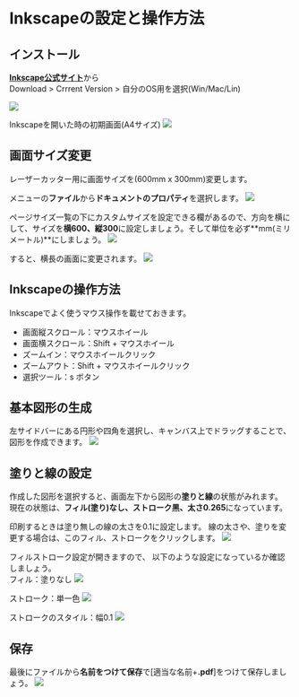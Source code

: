 # Inkscapeの設定と操作方法

## インストール
[**Inkscape公式サイト**](https://inkscape.org/)から  
Download > Crrrent Version > 自分のOS用を選択(Win/Mac/Lin)

<img src="img/スクリーンショット 2022-05-15 18.24.23.png">

Inkscapeを開いた時の初期画面(A4サイズ)
<img src="img/スクリーンショット 2022-05-15 18.30.32.png">

## 画面サイズ変更
レーザーカッター用に画面サイズを(600mm x 300mm)変更します。

メニューの**ファイル**から**ドキュメントのプロパティ**を選択します。
<img src="img/スクリーンショット 2022-05-15 18.32.32.png">

ページサイズ一覧の下にカスタムサイズを設定できる欄があるので、方向を横にして、サイズを**横600、縦300**に設定しましょう。そして単位を必ず**mm(ミリメートル)**にしましょう。
<img src="img/スクリーンショット 2022-05-15 18.34.45.png">


すると、横長の画面に変更されます。
<img src="img/スクリーンショット 2022-05-15 18.39.05.png">



## Inkscapeの操作方法

Inkscapeでよく使うマウス操作を載せておきます。

- 画面縦スクロール：マウスホイール
- 画面横スクロール：Shift + マウスホイール
- ズームイン：マウスホイールクリック
- ズームアウト：Shift + マウスホイールクリック
- 選択ツール：s ボタン


## 基本図形の生成

左サイドバーにある円形や四角を選択し、キャンバス上でドラッグすることで、
図形を作成できます。
<img src="img/スクリーンショット 2022-05-15 19.29.37.png">

## 塗りと線の設定
作成した図形を選択すると、画面左下から図形の**塗りと線**の状態がみれます。
現在の状態は、**フィル(塗り)なし、ストローク黒、太さ0.265**になっています。

印刷するときは塗り無しの線の太さを0.1に設定します。
線の太さや、塗りを変更する場合は、このフィル、ストロークをクリックします。
<img src="img/スクリーンショット 2022-05-15 19.43.39.png">

フィルストローク設定が開きますので、
以下のような設定になっているか確認しましょう。  
フィル：塗りなし
<img src="img/スクリーンショット 2022-05-15 20.31.29.png">

ストローク：単一色
<img src="img/スクリーンショット 2022-05-15 20.32.03.png">

ストロークのスタイル：幅0.1
<img src="img/スクリーンショット 2022-05-15 20.31.21.png">


## 保存

最後にファイルから**名前をつけて保存**で[適当な名前+**.pdf**]をつけて保存しましょう。
<img src="img/スクリーンショット 2022-05-15 21.03.30.png">

